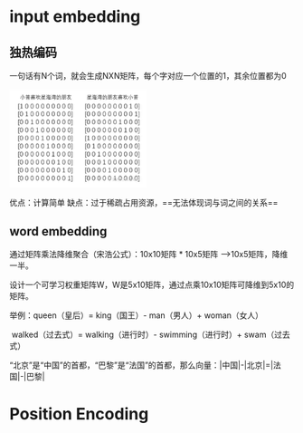 # input embedding

## 独热编码

一句话有N个词，就会生成NXN矩阵，每个字对应一个位置的1，其余位置都为0

<img src="https://raw.githubusercontent.com/V0ya93r/PicBed/main/img/image-20240927102214483.png" alt="image-20240927102214483" style="zoom:33%;" />

优点：计算简单 			 缺点：过于稀疏占用资源，==无法体现词与词之间的关系==



## word embedding

通过矩阵乘法降维聚合（宋浩公式）：10x10矩阵 * 10x5矩阵 ——>10x5矩阵，降维一半。

设计一个可学习权重矩阵W，W是5x10矩阵，通过点乘10x10矩阵可降维到5x10的矩阵。

举例：queen（皇后）= king（国王）- man（男人）+ woman（女人）

​	walked（过去式）= walking（进行时）- swimming（进行时）+ swam（过去式）

​	“北京”是“中国”的首都，“巴黎”是“法国”的首都，那么向量：|中国|-|北京|=|法国|-|巴黎|

# Position Encoding

